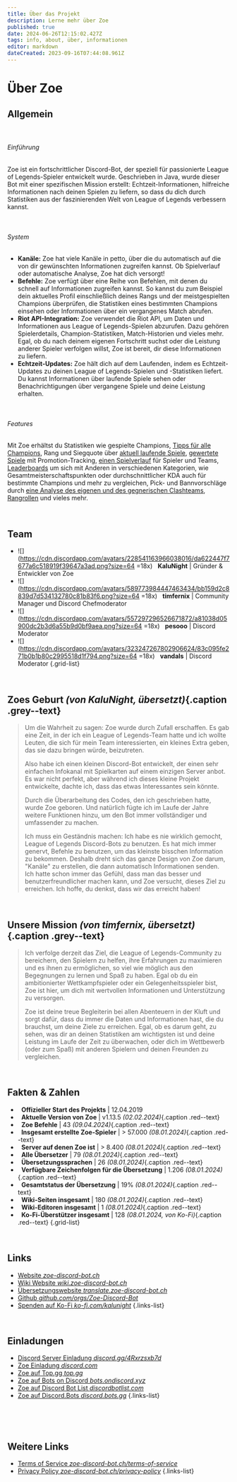 ```yaml
---
title: Über das Projekt
description: Lerne mehr über Zoe
published: true
date: 2024-06-26T12:15:02.427Z
tags: info, about, über, informationen
editor: markdown
dateCreated: 2023-09-16T07:44:08.961Z
---
```


# Über Zoe

## Allgemein

<br>

###### Einführung

Zoe ist ein fortschrittlicher Discord-Bot, der speziell für passionierte League of Legends-Spieler entwickelt wurde. Geschrieben in Java, wurde dieser Bot mit einer spezifischen Mission erstellt: Echtzeit-Informationen, hilfreiche Informationen nach deinen Spielen zu liefern, so dass du dich durch Statistiken aus der faszinierenden Welt von League of Legends verbessern kannst.

<br>

###### System
- **Kanäle:** Zoe hat viele Kanäle in petto, über die du automatisch auf die von dir gewünschten Informationen zugreifen kannst. Ob Spielverlauf oder automatische Analyse, Zoe hat dich versorgt!
- **Befehle:** Zoe verfügt über eine Reihe von Befehlen, mit denen du schnell auf Informationen zugreifen kannst. So kannst du zum Beispiel dein aktuelles Profil einschließlich deines Rangs und der meistgespielten Champions überprüfen, die Statistiken eines bestimmten Champions einsehen oder Informationen über ein vergangenes Match abrufen.
- **Riot API-Integration:** Zoe verwendet die Riot API, um Daten und Informationen aus League of Legends-Spielen abzurufen. Dazu gehören Spielerdetails, Champion-Statistiken, Match-Historien und vieles mehr. Egal, ob du nach deinem eigenen Fortschritt suchst oder die Leistung anderer Spieler verfolgen willst, Zoe ist bereit, dir diese Informationen zu liefern.
- **Echtzeit-Updates:** Zoe hält dich auf dem Laufenden, indem es Echtzeit-Updates zu deinen League of Legends-Spielen und -Statistiken liefert. Du kannst Informationen über laufende Spiele sehen oder Benachrichtigungen über vergangene Spiele und deine Leistung erhalten.

<br>

###### Features
Mit Zoe erhältst du Statistiken wie gespielte Champions, [Tipps für alle Champions](/de/features/champion-analysis), Rang und Siegquote über [aktuell laufende Spiele](/en/features/infoChannel), [gewertete Spiele](/en/features/rankChannel) mit Promotion-Tracking,  [einen Spielverlauf](/en/features/matchhistoryChannel) für Spieler und Teams, [Leaderboards](/en/features/leaderboards) um sich mit Anderen in verschiedenen Kategorien, wie Gesamtmeisterschaftspunkten oder durchschnittlicher KDA auch für bestimmte Champions und mehr zu vergleichen, Pick- und Bannvorschläge durch [eine Analyse des eigenen und des gegnerischen Clashteams](/en/features/clashChannel), [Rangrollen](/en/features/rankroles) und vieles mehr.

<br>

## Team

- ![](https://cdn.discordapp.com/avatars/228541163966038016/da622447f7677a6c518919f39647a3ad.png?size=64 =18x)  &nbsp; **KaluNight** | Gründer & Entwickler von Zoe
- ![](https://cdn.discordapp.com/avatars/589773984447463434/bb159d2c8839d7d534132780c81b83f6.png?size=64 =18x) &nbsp; **timfernix** | Community Manager und Discord Chefmoderator
- ![](https://cdn.discordapp.com/avatars/557297296526671872/a81038d05900dc2b3d6a55b9d0bf9aea.png?size=64 =18x) &nbsp; **pesooo** | Discord Moderator
- ![](https://cdn.discordapp.com/avatars/323247267802906624/83c095fe271b0b1b80c2995518d1f794.png?size=64 =18x) &nbsp; **vandals** | Discord Moderator
{.grid-list}

<br>


## Zoes Geburt *(von KaluNight, übersetzt)*{.caption .grey--text}
> Um die Wahrheit zu sagen: Zoe wurde durch Zufall erschaffen. Es gab eine Zeit, in der ich ein League of Legends-Team hatte und ich wollte Leuten, die sich für mein Team interessierten, ein kleines Extra geben, das sie dazu bringen würde, beizutreten.
>
> Also habe ich einen kleinen Discord-Bot entwickelt, der einen sehr einfachen Infokanal mit Spielkarten auf einem einzigen Server anbot. Es war nicht perfekt, aber während ich dieses kleine Projekt entwickelte, dachte ich, dass das etwas Interessantes sein könnte.
>
> Durch die Überarbeitung des Codes, den ich geschrieben hatte, wurde Zoe geboren. Und natürlich fügte ich im Laufe der Jahre weitere Funktionen hinzu, um den Bot immer vollständiger und umfassender zu machen.
>
> Ich muss ein Geständnis machen: Ich habe es nie wirklich gemocht, League of Legends Discord-Bots zu benutzen. Es hat mich immer genervt, Befehle zu benutzen, um das kleinste bisschen Information zu bekommen. Deshalb dreht sich das ganze Design von Zoe darum, "Kanäle" zu erstellen, die dann automatisch Informationen senden. Ich hatte schon immer das Gefühl, dass man das besser und benutzerfreundlicher machen kann, und Zoe versucht, dieses Ziel zu erreichen. Ich hoffe, du denkst, dass wir das erreicht haben!

<br>

## Unsere Mission *(von timfernix, übersetzt)*{.caption .grey--text}
> Ich verfolge derzeit das Ziel, die League of Legends-Community zu bereichern, den Spielern zu helfen, ihre Erfahrungen zu maximieren und es ihnen zu ermöglichen, so viel wie möglich aus den Begegnungen zu lernen und Spaß zu haben. Egal ob du ein ambitionierter Wettkampfspieler oder ein Gelegenheitsspieler bist, Zoe ist hier, um dich mit wertvollen Informationen und Unterstützung zu versorgen.
>
> Zoe ist deine treue Begleiterin bei allen Abenteuern in der Kluft und sorgt dafür, dass du immer die Daten und Informationen hast, die du brauchst, um deine Ziele zu erreichen.
Egal, ob es darum geht, zu sehen, was dir an deinen Statistiken am wichtigsten ist und deine Leistung im Laufe der Zeit zu überwachen, oder dich im Wettbewerb (oder zum Spaß) mit anderen Spielern und deinen Freunden zu vergleichen.

<br>

## Fakten & Zahlen

- <i class="mdi mdi-calendar"></i>  &nbsp; **Offizieller Start des Projekts** | 12.04.2019	
- <i class="mdi mdi-code-tags"></i>  &nbsp; **Aktuelle Version von Zoe** | v1.13.5 *(02.02.2024)*{.caption .red--text}
- <i class="mdi mdi-slash-forward-box"></i>  &nbsp; **Zoe Befehle** | 43 *(09.04.2024)*{.caption .red--text}
- <i class="mdi mdi-account"></i>  &nbsp; **Insgesamt erstellte Zoe-Spieler** | > 57.000 *(08.01.2024)*{.caption .red--text}
- <i class="mdi mdi-server"></i>  &nbsp; **Server auf denen Zoe ist** | > 8.400 *(08.01.2024)*{.caption .red--text}
- <i class="mdi mdi-account"></i>  &nbsp; **Alle Übersetzer** | 79 *(08.01.2024)*{.caption .red--text}
- <i class="mdi mdi-translate"></i>  &nbsp; **Übersetzungssprachen** | 26 *(08.01.2024)*{.caption .red--text}
- <i class="mdi mdi-translate"></i>  &nbsp; **Verfügbare Zeichenfolgen für die Übersetzung** | 1.206 *(08.01.2024)*{.caption .red--text}	
- <i class="mdi mdi-translate"></i>  &nbsp; **Gesamtstatus der Übersetzung** | 19% *(08.01.2024)*{.caption .red--text}
- <i class="mdi mdi-library"></i>  &nbsp; **Wiki-Seiten insgesamt** | 180 *(08.01.2024)*{.caption .red--text}
- <i class="mdi mdi-account"></i>  &nbsp; **Wiki-Editoren insgesamt** | 1 *(08.01.2024)*{.caption .red--text}
- <i class="mdi mdi-gift"></i>  &nbsp; **Ko-Fi-Überstützer insgesamt** | 128 *(08.01.2024, von Ko-Fi)*{.caption .red--text}
{.grid-list}

<br>

## Links
- [<i class="mdi mdi-home"></i> Website *zoe-discord-bot.ch*](https://zoe-discord-bot.ch/)
- [<i class="mdi mdi-library"></i> Wiki Website *wiki.zoe-discord-bot.ch*](https://wiki.zoe-discord-bot.ch/en/home/)
- [<i class="mdi mdi-translate"></i> Übersetzungswebsite *translate.zoe-discord-bot.ch*](https://translate.zoe-discord-bot.ch/)
- [<i class="mdi mdi-code-braces"></i> Github *github.com/orgs/Zoe-Discord-Bot*](https://github.com/orgs/Zoe-Discord-Bot/)
- [<i class="mdi mdi-gift"></i> Spenden auf Ko-Fi *ko-fi.com/kalunight*](https://ko-fi.com/kalunight)
{.links-list}

<br>

## Einladungen
- [Discord Server Einladung *discord.gg/4Rxrzsxb7d*](https://discord.gg/4Rxrzsxb7d)
- [Zoe Einladung *discord.com*](https://discord.com/oauth2/authorize?client_id=550737379460382752&scope=bot%20applications.commands&permissions=397553298512&response_type=code&redirect_uri=https%3A%2F%2Fzoe-discord-bot.ch%2FThanksYou.html)
- [Zoe auf Top.gg *top.gg*](https://top.gg/bot/550737379460382752)
- [Zoe auf Bots on Discord *bots.ondiscord.xyz*](https://bots.ondiscord.xyz/bots/550737379460382752)
- [Zoe auf Discord Bot List *discordbotlist.com*](https://discordbotlist.com/bots/zoe)
- [Zoe auf Discord.Bots *discord.bots.gg*](https://discord.bots.gg/bots/550737379460382752)
{.links-list}

<br><br><br>

## Weitere Links
- [<i class="mdi mdi-shield-check-outline"></i> Terms of Service *zoe-discord-bot.ch/terms-of-service*](https://zoe-discord-bot.ch/terms-of-service.html)
- [<i class="mdi mdi-shield-lock-outline"></i> Privacy Policy *zoe-discord-bot.ch/privacy-policy*](https://zoe-discord-bot.ch/privacy-policy.html)
{.links-list}


